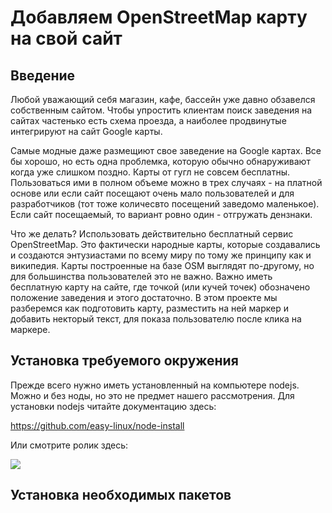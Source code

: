 # Добавляем OpenStreetMap карту на свой сайт

## Введение

Любой уважающий себя магазин, кафе, бассейн уже давно обзавелся собственным сайтом. Чтобы упростить клиентам поиск заведения на сайтах частенько есть схема проезда, а наиболее продвинутые интегрируют на сайт Google карты. 

Самые модные даже размещиют свое заведение на Google картах. Все бы хорошо, но есть одна проблемка, которую обычно обнаруживают когда уже слишком поздно. Карты от гугл не совсем бесплатны. Пользоваться ими в полном объеме можно в трех случаях - на платной основе или если сайт посещают очень мало пользователей и для разработчиков (тот тоже количесвто посещений заведомо маленькое). Если сайт посещаемый, то вариант ровно один - отгружать дензнаки. 

Что же делать? Использовать действительно бесплатный сервис OpenStreetMap. Это фактически народные карты, которые создавались и создаются энтузиастами по всему миру по тому же принципу как и википедия. Карты построенные на базе OSM выглядят по-другому, но для большинства пользователей это не важно. Важно иметь бесплатную карту на сайте, где точкой (или кучей точек) обозначено положение заведения и этого достаточно. В этом проекте мы разберемся как подготовить карту, разместить на ней маркер и добавить некторый текст, для показа пользователю после клика на маркере. 

## Установка требуемого окружения

Прежде всего нужно иметь установленный на компьютере nodejs. Можно и без ноды, но это не предмет нашего рассмотрения.
Для установки nodejs читайте документацию здесь:

https://github.com/easy-linux/node-install

Или смотрите ролик здесь:

[![](https://img.youtube.com/vi/gP4OPx2vBoc/0.jpg)](https://youtu.be/gP4OPx2vBoc)


## Установка необходимых пакетов

